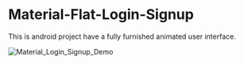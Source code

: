 # Material-Flat-Login-Signup

This is android project have a fully furnished animated user interface.

![Material_Login_Signup_Demo](https://drive.google.com/open?id=1X93KIb4Y8O2-NdAGOGTyebHFZ3zkgHJp)
